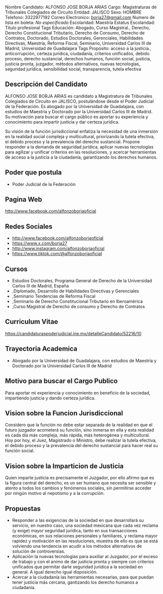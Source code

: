 Nombre Candidato: ALFONSO JOSE BORJA ARIAS
Cargo: Magistraturas de Tribunales Colegiados de Circuito
Entidad: JALISCO
Sexo: HOMBRE
Telefono: 3322977192
Correo Electronico: borja27@gmail.com
Numero de lista en boleta: *No especificado*
Escolaridad: Maestría
Estatus Escolaridad: Título profesional
Tags Educación: Abogado, Curso Magistral., Derecho, Derecho Constitucional Tributario, Derecho de Consumo, Derecho de Contratos, Doctorado, Estudios Doctorales, Gerenciales, Habilidades Directivas, Maestría, Reforma Fiscal, Seminario, Universidad Carlos III de Madrid, Universidad de Guadalajara
Tags Propósito: acceso a la justicia., anticorrupción, certeza jurídica, ciudadanía, criterios unificados, debido proceso, derecho sustancial, derechos humanos, función social, justicia, justicia pronta, juzgador, métodos alternativos, nuevas tecnologías, seguridad jurídica, sensibilidad social, transparencia, tutela efectiva


## Descripción del Candidato 

ALFONSO JOSE BORJA ARIAS es candidato a Magistratura de Tribunales Colegiados de Circuito en JALISCO, postulándose desde el Poder Judicial de la Federación. Es abogado por la Universidad de Guadalajara, con estudios de Maestría y Doctorado por la Universidad Carlos III de Madrid. Su motivación para buscar el cargo público es aportar su experiencia y conocimiento para impartir justicia y dar certeza jurídica.

Su visión de la función jurisdiccional enfatiza la necesidad de una inmersión en la realidad social compleja y multicultural, priorizando la tutela efectiva, el debido proceso y la prevalencia del derecho sustancial. Propone responder a la demanda de seguridad jurídica, aplicar nuevas tecnologías para agilizar y unificar criterios en las resoluciones, y acercar herramientas de acceso a la justicia a la ciudadanía, garantizando los derechos humanos.


## Poder que postula

- Poder Judicial de la Federación


## Pagina Web

http://www.facebook.com/alfonzoborjaoficial


## Redes Sociales

- http://www.facebook.com/alfonzoborjaoficial
- https://www.x.com/borja27
- http://www.instagram.com/alfonzoborjaoficial
- https://www.tiktok.com/@alfonzoborjaoficial


## Cursos

- Estudios Doctorales, Programa General de Derecho de la Universidad Carlos III de Madrid, España
- ,Diplomado, Desarrollo de Habilidades Directivas y Gerenciales
- ,Seminario Tendencias de Reforma Fiscal
- ,Seminario de Derecho Constitucional Tributario en Iberoamérica
- ,Curso Magistral de Derecho de consumo y Derecho de Contratos


## Curriculum Vitae

https://candidaturaspoderjudicial.ine.mx/detalleCandidato/52216/10


## Trayectoria Academica

- Abogado por la Universidad de Guadalajara, con estudios de Maestría y Doctorado por la Universidad Carlos III de Madrid


## Motivo para buscar el Cargo Publico

Para aportar mi experiencia y conocimiento en beneficio de la sociedad, impartiendo justicia y dando certeza jurídica.


## Vision sobre la Funcion Jurisdiccional

Considero que la función no debe estar separada de la realidad en que el futuro juzgador acometerá su función, sino inmersa en ella y esta realidad es cada día más compleja, más rápida, más heterogénea y multicultural. Hoy por hoy, el Juez, Magistrado o Ministro, debe realizar la tutela efectiva, el debido proceso y la prevalencia del derecho sustancial para hacer real su función social.


## Vision sobre la Imparticion de Justicia

Quien imparte justicia es precisamente el Juzgador, por ello afirmo que es la figura central del derecho, es un ser humano que necesita ser sensible y atento a todos los cambios y fenómenos sociales, sin permitirse acceder por ningún motivo al nepotismo y a la corrupción.


## Propuestas

- Responder a las exigencias de la sociedad en que desarrollará su servicio, en nuestro caso, una sociedad mexicana que cada vez reclama (y exige) mayor seguridad jurídica, tanto en sus transacciones económicas, en sus relaciones personales y familiares, y reclama mayor rapidez y motivación en las resoluciones, muestra de ello es que se está volviendo una tendencia en acudir a los métodos alternativos de solución de controversias.
- Aplicación la nuevas tecnologías para auxiliar al Juzgador, por el exceso de trabajo y con el animo de dar justicia pronta y siempre con criterios unificados que permitar darle seguridad jurídica a la sociedad en general. A igual derecho igual disposición.
- Acercar a la ciudadanía las herramientas necesarias, para que puedan tener justicia más cercana, gantizando los derecho humanos a ciudadanía.

